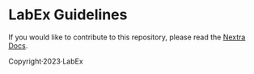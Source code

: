 # LabEx Guidelines

If you would like to contribute to this repository, please read the [Nextra Docs](https://nextra.site/docs).

Copyright·2023·LabEx
